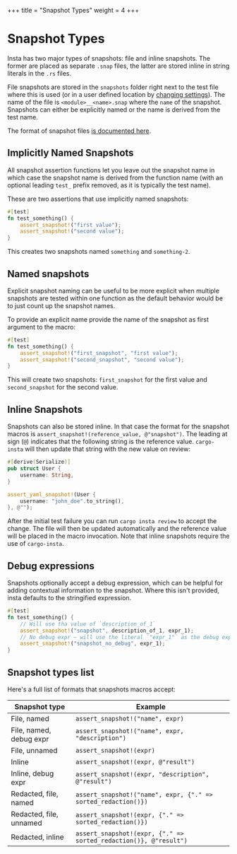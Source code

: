 +++
title = "Snapshot Types"
weight = 4
+++

# Snapshot Types

Insta has two major types of snapshots: file and inline snapshots. The former
are placed as separate `.snap` files, the latter are stored inline in string
literals in the `.rs` files.

File snapshots are stored in the `snapshots` folder right next to the test file
where this is used (or in a user defined location by
[changing settings](https://docs.rs/insta/latest/insta/struct.Settings.html#method.snapshot_path)). 
The name of the file is `<module>__<name>.snap` where
the `name` of the snapshot. Snapshots can either be explicitly named or the
name is derived from the test name.

The format of snapshot files [is documented here](../snapshot-files/).

## Implicitly Named Snapshots

All snapshot assertion functions let you leave out the snapshot name in which
case the snapshot name is derived from the function name (with an optional
leading `test_` prefix removed, as it is typically the test name).

These are two assertions that use implicitly named snapshots:

```rust
#[test]
fn test_something() {
    assert_snapshot!("first value");
    assert_snapshot!("second value");
}
```

This creates two snapshots named `something` and `something-2`.

## Named snapshots

Explicit snapshot naming can be useful to be more explicit when multiple
snapshots are tested within one function as the default behavior would be to
just count up the snapshot names.

To provide an explicit name provide the name of the snapshot as first
argument to the macro:

```rust
#[test]
fn test_something() {
    assert_snapshot!("first_snapshot", "first value");
    assert_snapshot!("second_snapshot", "second value");
}
```

This will create two snapshots: `first_snapshot` for the first value and
`second_snapshot` for the second value.

## Inline Snapshots

Snapshots can also be stored inline. In that case the format
for the snapshot macros is `assert_snapshot!(reference_value, @"snapshot")`.
The leading at sign (`@`) indicates that the following string is the
reference value. `cargo-insta` will then update that string with the new
value on review:

```rust
#[derive(Serialize)]
pub struct User {
    username: String,
}

assert_yaml_snapshot!(User {
    username: "john_doe".to_string(),
}, @"");
```

After the initial test failure you can run `cargo insta review` to
accept the change. The file will then be updated automatically and the
reference value will be placed in the macro invocation. Note that inline
snapshots require the use of `cargo-insta`.

## Debug expressions

Snapshots optionally accept a debug expression, which can be helpful for adding
contextual information to the snapshot. Where this isn't provided, insta
defaults to the stringified expression.

```rust
#[test]
fn test_something() {
    // Will use tha value of `description_of_1`
    assert_snapshot!("snapshot", description_of_1, expr_1);
    // No debug expr — will use the literal `"expr_1"` as the debug expr
    assert_snapshot!("snapshot_no_debug", expr_1);
}
```

## Snapshot types list

Here's a full list of formats that snapshots macros accept:

| Snapshot type           | Example                                                          |
| ----------------------- | ---------------------------------------------------------------- |
| File, named             | `assert_snapshot!("name", expr)`                                 |
| File, named, debug expr | `assert_snapshot!("name", expr, "description")`                  |
| File, unnamed           | `assert_snapshot!(expr)`                                         |
| Inline                  | `assert_snapshot!(expr, @"result")`                              |
| Inline, debug expr      | `assert_snapshot!(expr, "description", @"result")`               |
| Redacted, file, named   | `assert_snapshot!("name", expr, {"." => sorted_redaction()})`    |
| Redacted, file, unnamed | `assert_snapshot!(expr, {"." => sorted_redaction()})`            |
| Redacted, inline        | `assert_snapshot!(expr, {"." => sorted_redaction()}, @"result")` |
